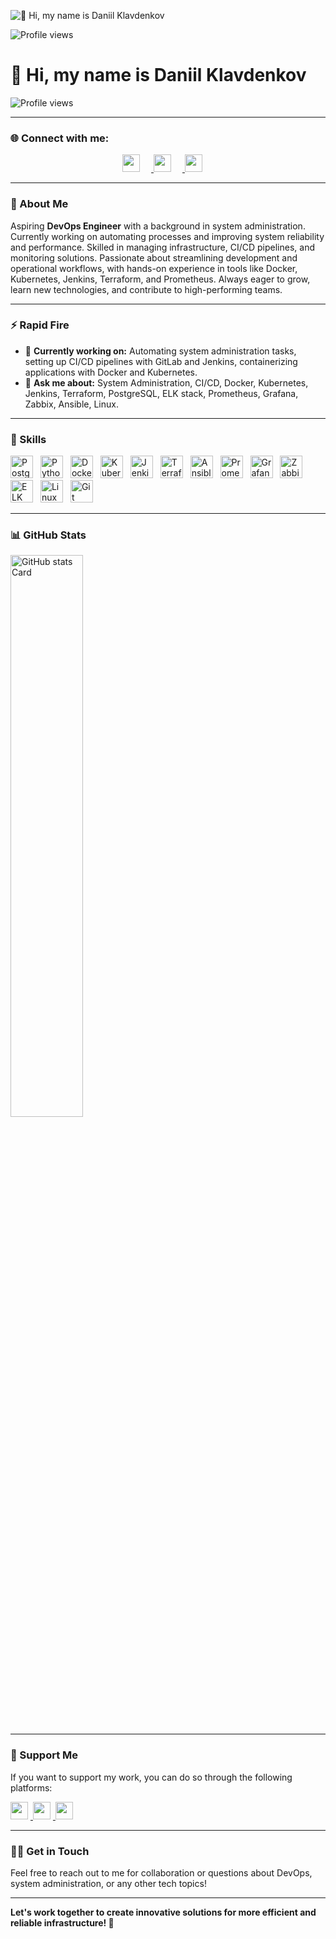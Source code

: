 ![👋 Hi, my name is Daniil Klavdenkov](https://static.wixstatic.com/media/53fad0_ce0704caa0174d6aa9b2b8101a62fa77~mv2.gif)

![Profile views](https://komarev.com/ghpvc/?username=klavdenkov-devops&label=Profile%20views&color=0e75b6&style=flat)

# 👋 Hi, my name is Daniil Klavdenkov

![Profile views](https://komarev.com/ghpvc/?username=klavdenkov-devops&label=Profile%20views&color=0e75b6&style=flat)

---

### 🌐 Connect with me:

<p align="center">
  <a href="https://github.com/klavdenkov-devops" target="_blank">
    <img src="https://img.shields.io/badge/GitHub-100000?style=flat-square&logo=github&logoColor=white" height="28" style="margin-right: 18px">
  </a>
  <a href="https://www.linkedin.com/in/klavdenkov-devops" target="_blank">
    <img src="https://img.shields.io/badge/LinkedIn-0077B5?style=flat-square&logo=linkedin&logoColor=white" height="28" style="margin-right: 18px">
  </a>
  <a href="mailto:klavdenkov-devops@gmail.com" target="_blank">
    <img src="https://img.shields.io/badge/Gmail-D14836?style=flat-square&logo=gmail&logoColor=white" height="28" style="margin-right: 18px">
  </a>
</p>

---

### 🚀 About Me

Aspiring **DevOps Engineer** with a background in system administration. Currently working on automating processes and improving system reliability and performance. Skilled in managing infrastructure, CI/CD pipelines, and monitoring solutions. Passionate about streamlining development and operational workflows, with hands-on experience in tools like Docker, Kubernetes, Jenkins, Terraform, and Prometheus. Always eager to grow, learn new technologies, and contribute to high-performing teams.

---

### ⚡ Rapid Fire

- 💼 **Currently working on:** Automating system administration tasks, setting up CI/CD pipelines with GitLab and Jenkins, containerizing applications with Docker and Kubernetes.
- 💬 **Ask me about:** System Administration, CI/CD, Docker, Kubernetes, Jenkins, Terraform, PostgreSQL, ELK stack, Prometheus, Grafana, Zabbix, Ansible, Linux.

---

### 🔧 Skills

<p align="left">
  <img src="https://img.shields.io/badge/PostgreSQL-316192?logo=postgresql&logoColor=white" height="36" alt="PostgreSQL" style="margin-right: 8px">
  <img src="https://img.shields.io/badge/Python-306998?logo=python&logoColor=white" height="36" alt="Python" style="margin-right: 8px">
  <img src="https://img.shields.io/badge/Docker-2496ED?logo=docker&logoColor=white" height="36" alt="Docker" style="margin-right: 8px">
  <img src="https://img.shields.io/badge/Kubernetes-326CE5?logo=kubernetes&logoColor=white" height="36" alt="Kubernetes" style="margin-right: 8px">
  <img src="https://img.shields.io/badge/Jenkins-D24939?logo=jenkins&logoColor=white" height="36" alt="Jenkins" style="margin-right: 8px">
  <img src="https://img.shields.io/badge/Terraform-623CE4?logo=terraform&logoColor=white" height="36" alt="Terraform" style="margin-right: 8px">
  <img src="https://img.shields.io/badge/Ansible-EE0000?logo=ansible&logoColor=white" height="36" alt="Ansible" style="margin-right: 8px">
  <img src="https://img.shields.io/badge/Prometheus-E6522C?logo=prometheus&logoColor=white" height="36" alt="Prometheus" style="margin-right: 8px">
  <img src="https://img.shields.io/badge/Grafana-FF1F56?logo=grafana&logoColor=white" height="36" alt="Grafana" style="margin-right: 8px">
  <img src="https://img.shields.io/badge/Zabbix-FF6600?logo=zabbix&logoColor=white" height="36" alt="Zabbix" style="margin-right: 8px">
  <img src="https://img.shields.io/badge/ELK%20Stack-005571?logo=elasticsearch&logoColor=white" height="36" alt="ELK Stack" style="margin-right: 8px">
  <img src="https://img.shields.io/badge/Linux-FCC624?logo=linux&logoColor=black" height="36" alt="Linux" style="margin-right: 8px">
  <img src="https://img.shields.io/badge/Git-0F9D58?logo=git&logoColor=white" height="36" alt="Git" style="margin-right: 8px">
</p>

---

### 📊 GitHub Stats

<p align="left">
  <img width="48%" src="https://github-readme-stats.vercel.app/api?username=klavdenkov-devops&theme=transparent&cache_seconds=1800&border_radius=4&hide_title=false&hide_rank=false&show_icons=true&include_all_commits=true&line_height=25&hide_border=false" alt="GitHub stats Card" />
</p>

---

### 💖 Support Me

If you want to support my work, you can do so through the following platforms:

<p align="left">
  <a href="https://www.patreon.com/klavdenkov-devops" target="_blank">
    <img src="https://img.shields.io/badge/Patreon-F96854?style=flat-square&logo=patreon&logoColor=white" height="28" style="margin-right: 4px">
  </a>
  <a href="https://ko-fi.com/klavdenkov-devops" target="_blank">
    <img src="https://img.shields.io/badge/Ko--fi-343B45?style=flat-square&logo=kofi&logoColor=Black" height="28" style="margin-right: 4px">
  </a>
  <a href="https://paypal.me/klavdenkov-devops" target="_blank">
    <img src="https://img.shields.io/badge/PayPal-00457C?style=flat-square&logo=paypal&logoColor=white" height="28" style="margin-right: 4px">
  </a>
</p>

---

### 🧑‍💻 Get in Touch

Feel free to reach out to me for collaboration or questions about DevOps, system administration, or any other tech topics!

---

**Let's work together to create innovative solutions for more efficient and reliable infrastructure! 🚀**
